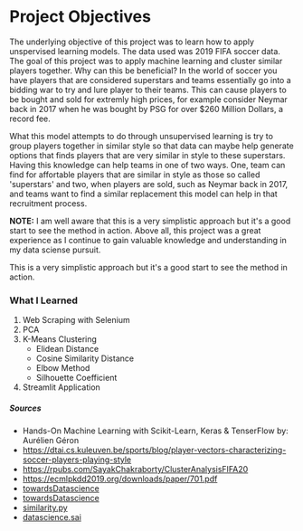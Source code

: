 # Project Objectives 

The underlying objective of this project was to learn how to apply unspervised learning models. The data used was 2019 FIFA soccer data. The goal of this project was to apply machine learning and cluster similar players together. Why can this be beneficial? In the world of soccer you have players that are considered superstars and teams essentially go into a bidding war to try and lure player to their teams. This can cause players to be bought and sold for extremly high prices, for example consider Neymar back in 2017 when he was bought by PSG for over $260 Million Dollars, a record fee. 

What this model attempts to do through unsupervised learning is try to group players together in similar style so that data can maybe help generate options that finds players that are very similar in style to these superstars. Having this knowledge can help teams in one of two ways. One, team can find for affortable players that are similar in style as those so called 'superstars' and two, when players are sold, such as Neymar back in 2017, and teams want to find a similar replacement this model can help in that recruitment process. 

**NOTE:** I am well aware that this is a very simplistic approach but it's a good start to see the method in action. Above all, this project was a great experience as I continue to gain valuable knowledge and understanding in my data sciense pursuit. 


This is a very simplistic approach but it's a good start to see the method in action.

### What I Learned
1. Web Scraping with Selenium
2. PCA
3. K-Means Clustering
    * Elidean Distance
    * Cosine Similarity Distance
    * Elbow Method
    * Silhouette Coefficient
4. Streamlit Application 




##### Sources 
 - Hands-On Machine Learning with Scikit-Learn, Keras & TenserFlow by: Aurélien Géron
 - https://dtai.cs.kuleuven.be/sports/blog/player-vectors-characterizing-soccer-players-playing-style
 - https://rpubs.com/SayakChakraborty/ClusterAnalysisFIFA20
 - https://ecmlpkdd2019.org/downloads/paper/701.pdf
 - [towardsDatascience](https://towardsdatascience.com/player-similarities-interpolation-aecbf6423c72)
 - [towardsDatascience](https://towardsdatascience.com/grouping-soccer-players-with-similar-skillsets-in-fifa-20-part-3-dbscan-b23389a08cc7)
 - [similarity.py](https://github.com/Ben8t/player_vector/blob/master/src/similarity.py)
 - [datascience.sai](https://datascience.sia-partners.ai/en/blog/ai-applied-football-uncover-most-promising-talent)

